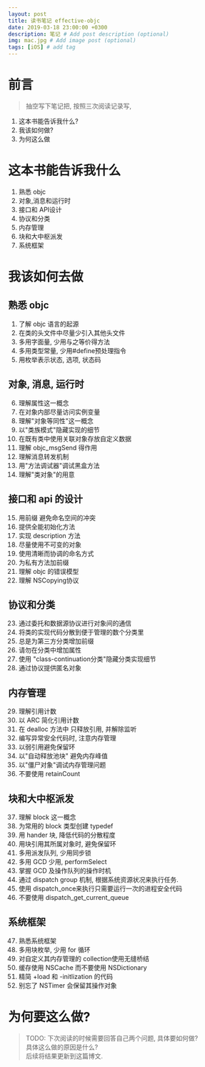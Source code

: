 ```yaml
---
layout: post
title: 读书笔记 effective-objc
date: 2019-03-18 23:00:00 +0300
description: 笔记 # Add post description (optional)
img: mac.jpg # Add image post (optional)
tags: [iOS] # add tag
---
```

# 前言
> 抽空写下笔记把, 按照三次阅读记录写, 
1. 这本书能告诉我什么?    
2. 我该如何做?  
3. 为何这么做   

# 这本书能告诉我什么
1. 熟悉 objc
2. 对象,消息和运行时
3. 接口和 API设计
4. 协议和分类
5. 内存管理
6. 块和大中枢派发
7. 系统框架

# 我该如何去做

## 熟悉 objc
1. 了解 objc 语言的起源   
2. 在类的头文件中尽量少引入其他头文件   
3. 多用字面量, 少用与之等价得方法   
4. 多用类型常量, 少用#define预处理指令
5. 用枚举表示状态, 选项, 状态码

## 对象, 消息, 运行时
6. 理解属性这一概念
7. 在对象内部尽量访问实例变量
8. 理解"对象等同性"这一概念
9. 以"类族模式"隐藏实现的细节
10. 在既有类中使用关联对象存放自定义数据
11. 理解 objc_msgSend 得作用
12. 理解消息转发机制
13. 用"方法调试器"调试黑盒方法
14. 理解"类对象"的用意

## 接口和 api 的设计
15. 用前缀 避免命名空间的冲突
16. 提供全能初始化方法  
17. 实现 description 方法   
18. 尽量使用不可变的对象    
19. 使用清晰而协调的命名方式
20. 为私有方法加前缀
21. 理解 objc 的错误模型
22. 理解 NSCopying协议

## 协议和分类
23. 通过委托和数据源协议进行对象间的通信
24. 将类的实现代码分散到便于管理的数个分类里
25. 总是为第三方分类增加前缀
26. 请勿在分类中增加属性
27. 使用 "class-continuation分类"隐藏分类实现细节
28. 通过协议提供匿名对象

## 内存管理
29. 理解引用计数
30. 以 ARC 简化引用计数
31. 在 dealloc 方法中 只释放引用, 并解除监听
32. 编写异常安全代码时, 注意内存管理
33. 以弱引用避免保留环
34. 以"自动释放池块" 避免内存峰值
35. 以"僵尸对象"调试内存管理问题
36. 不要使用 retainCount

## 块和大中枢派发
37. 理解 block 这一概念
38. 为常用的 block 类型创建 typedef
39. 用 hander 块, 降低代码的分散程度
40. 用块引用其所属对象时, 避免保留环
41. 多用派发队列, 少用同步锁
42. 多用 GCD 少用, performSelect
43. 掌握 GCD 及操作队列的操作时机
44. 通过 dispatch group 机制, 根据系统资源状况来执行任务.
45. 使用 dispatch_once来执行只需要运行一次的进程安全代码
46. 不要使用 dispatch_get_current_queue

## 系统框架
47. 熟悉系统框架
48. 多用块枚举, 少用 for 循环
49. 对自定义其内存管理的 collection使用无缝桥结
50. 缓存使用 NSCache 而不要使用 NSDictionary
51. 精简 +load 和 -initlization 的代码
52. 别忘了 NSTimer 会保留其操作对象

# 为何要这么做?
>TODO: 下次阅读的时候需要回答自己两个问题, 具体要如何做?    
>具体这么做的原因是什么?    
>后续将结果更新到这篇博文.


